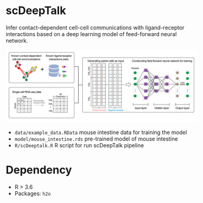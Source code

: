 # scDeepTalk
Infer contact-dependent cell-cell communications with ligand-receptor interactions based on a deep learning model of feed-forward neural network. 

<img src='https://github.com/ZJUFanLab/scDeepTalk/blob/master/img/workflow.jpg'>

- `data/example_data.RData` mouse intestine data for training the model
- `model/mouse_intestine.rds` pre-trained model of mouse intestine
- `R/scDeeptalk.R` R script for run scDeepTalk pipeline

# Dependency
- R > 3.6
- Packages: `h2o`








